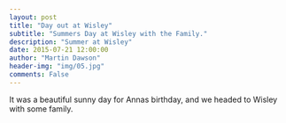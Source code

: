 ```yaml
---
layout: post
title: "Day out at Wisley"
subtitle: "Summers Day at Wisley with the Family."
description: "Summer at Wisley"
date: 2015-07-21 12:00:00
author: "Martin Dawson"
header-img: "img/05.jpg"
comments: False
---
```

It was a beautiful sunny day for Annas birthday, and we headed to Wisley with some family.

